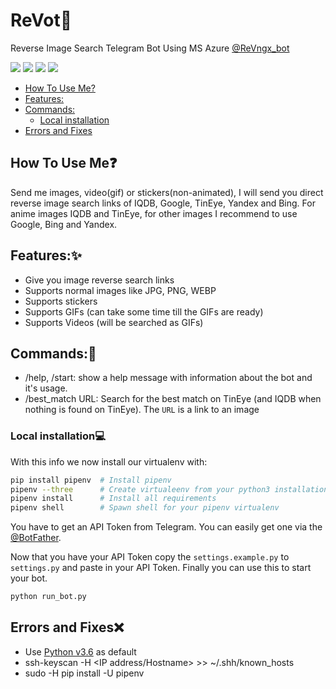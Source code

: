 # ReVot🤖 
Reverse Image Search Telegram Bot Using MS Azure
[@ReVngx_bot](https://t.me/ReVngx_bot)

![](https://badgen.net/badge/icon/azure?icon=azure&label)
![](https://img.shields.io/badge/OS-Linux-informational?style=flat&logo=linux&logoColor=white&color=2bbc8a)
![](https://badgen.net/badge/icon/terminal?icon=terminal&label)
![](https://badgen.net/badge/icon/telegram?icon=telegram&label)

<!-- toc -->

- [How To Use Me?](#how-to-use-me)
- [Features:](#features)
- [Commands:](#commands)
  * [Local installation](#local-installation)
- [Errors and Fixes](#errors-and-fixes)

<!-- tocstop -->

## How To Use Me❓
Send me images, video(gif) or stickers(non-animated), I will send you direct reverse image search links of IQDB, Google, TinEye, Yandex and
Bing. For anime images IQDB and TinEye, for other images I recommend to use Google, Bing and Yandex.

## Features:✨
- Give you image reverse search links
- Supports normal images like JPG, PNG, WEBP
- Supports stickers
- Supports GIFs (can take some time till the GIFs are ready)
- Supports Videos (will be searched as GIFs)

## Commands:🧩
- /help, /start: show a help message with information about the bot and it's usage.
- /best_match URL: Search for the best match on TinEye (and IQDB when nothing is found on TinEye). The `URL` is a link
    to an image

### Local installation💻
With this info we now install our virtualenv with:
```bash
pip install pipenv  # Install pipenv
pipenv --three      # Create virtualeenv from your python3 installation
pipenv install      # Install all requirements
pipenv shell        # Spawn shell for your pipenv virtualenv
```

You have to get an API Token from Telegram. You can easily get one via the [@BotFather](https://t.me/BotFather).

Now that you have your API Token copy the `settings.example.py` to `settings.py` and paste in your API Token.
Finally you can use this to start your bot.
```bash
python run_bot.py
```
## Errors and Fixes❌
- Use [Python v3.6](https://www.python.org/downloads/release/python-360/) as default
- ssh-keyscan -H <IP address/Hostname> >> ~/.shh/known_hosts
- sudo -H pip install -U pipenv
